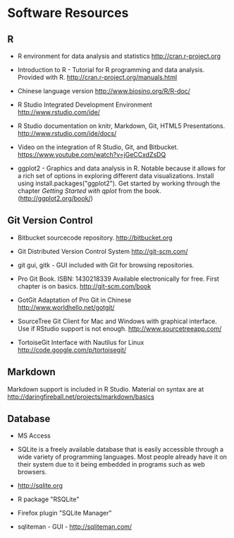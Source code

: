 #  Software Resources


## R

-  R environment for data analysis and statistics
http://cran.r-project.org

-  Introduction to R - Tutorial for R programming and data analysis. Provided with R.  http://cran.r-project.org/manuals.html
  -  Chinese language version http://www.biosino.org/R/R-doc/

-  R Studio Integrated Development Environment
http://www.rstudio.com/ide/

-  R Studio documentation on knitr, Markdown, Git, HTML5 Presentations.
http://www.rstudio.com/ide/docs/

-  Video on the integration of R Studio, Git, and Bitbucket.
https://www.youtube.com/watch?v=jGeCCxdZsDQ

-  ggplot2 - Graphics and data analysis in R.  Notable because it allows for a rich set of options in exploring different data visualizations. 
Install using install.packages("ggplot2").  Get started by working through the chapter *Getting Started with qplot* from the book. (http://ggplot2.org/book/)


##  Git Version Control

-  Bitbucket sourcecode repository.
http://bitbucket.org

-  Git Distributed Version Control System
http://git-scm.com/

-  git gui, gitk  - GUI included with Git for browsing repositories.

-  Pro Git Book. ISBN: 1430218339  Available electronically for free.  First chapter is on basics.
http://git-scm.com/book

-  GotGit  Adaptation of Pro Git in Chinese http://www.worldhello.net/gotgit/

-  SourceTree Git Client for Mac and Windows with graphical interface.  Use if RStudio support is not enough.
http://www.sourcetreeapp.com/

-  TortoiseGit  Interface with Nautilus for Linux
http://code.google.com/p/tortoisegit/

## Markdown

Markdown support is included in R Studio.  Material on syntax are at
http://daringfireball.net/projects/markdown/basics


## Database

-  MS Access

-  SQLite is a freely available database that is easily accessible through a wide variety of programming languages.  Most people already have it on their system due to it being embedded in programs such as web browsers.
  -  http://sqlite.org  
  -  R package "RSQLite"
  -  Firefox plugin "SQLite Manager"
  -  sqliteman - GUI - http://sqliteman.com/
